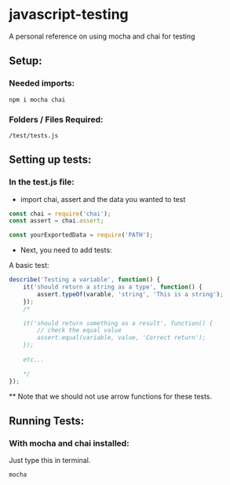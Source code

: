 # javascript-testing
A personal reference on using mocha and chai for testing


## Setup:

### Needed imports:
```
npm i mocha chai
```

### Folders / Files Required:
```
/test/tests.js
```

## Setting up tests:

### In the test.js file:

- import chai, assert and the data you wanted to test
```js
const chai = require('chai');
const assert = chai.assert;

const yourExportedData = require('PATH');
```

- Next, you need to add tests:

A basic test:
```js
describe('Testing a variable', function() {
    it('should return a string as a type', function() {
        assert.typeOf(varable, 'string', 'This is a string');
    });
    /* 

    it('should return something as a result', function() {
        // check the equal value
        assert.equal(variable, value, 'Correct return');
    });
    
    etc...

    */
});
```
** Note that we should not use arrow functions for these tests.

## Running Tests:

### With mocha and chai installed:
Just type this in terminal.
```
mocha
```